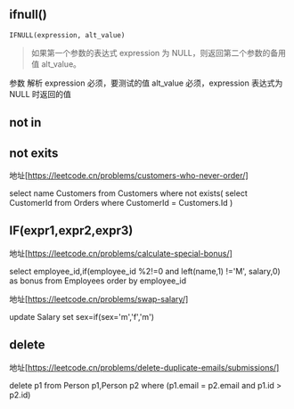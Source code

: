 ## ifnull()
```
IFNULL(expression, alt_value)
```

> 如果第一个参数的表达式 expression 为 NULL，则返回第二个参数的备用值 alt_value。

参数	解析
expression	必须，要测试的值
alt_value	必须，expression 表达式为 NULL 时返回的值

## not in


## not exits

地址[https://leetcode.cn/problems/customers-who-never-order/]

select name Customers from Customers where not exists(
    select CustomerId from Orders where CustomerId = Customers.Id
)

## IF(expr1,expr2,expr3)

地址[https://leetcode.cn/problems/calculate-special-bonus/]

select employee_id,if(employee_id %2!=0 and left(name,1) !='M', salary,0) as bonus
from Employees order by employee_id


地址[https://leetcode.cn/problems/swap-salary/]

update Salary set sex=if(sex='m','f','m')

## delete 

地址[https://leetcode.cn/problems/delete-duplicate-emails/submissions/]

delete p1 from Person p1,Person p2 where (p1.email = p2.email and p1.id > p2.id)